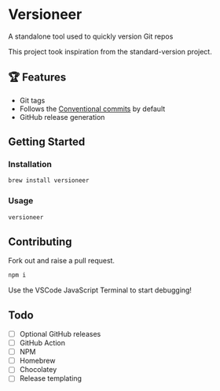 # Versioneer

A standalone tool used to quickly version Git repos

This project took inspiration from the standard-version project.

## 🏆 Features

- Git tags
- Follows the [Conventional commits](https://www.conventionalcommits.org/en/v1.0.0/) by default
- GitHub release generation


## Getting Started

### Installation

```bash
brew install versioneer
```

### Usage

```bash
versioneer
```

## Contributing

Fork out and raise a pull request.

```bash
npm i
```

Use the VSCode JavaScript Terminal to start debugging!

## Todo

- [ ] Optional GitHub releases
- [ ] GitHub Action
- [ ] NPM
- [ ] Homebrew
- [ ] Chocolatey
- [ ] Release templating
